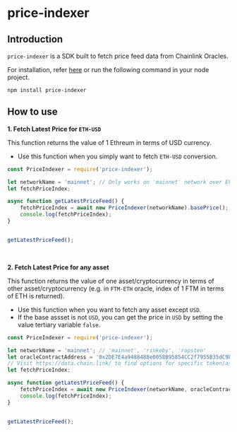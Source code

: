 # price-indexer

## Introduction
`price-indexer` is a SDK built to fetch price feed data from Chainlink Oracles.

For installation, refer [here](https://www.npmjs.com/package/price-indexer) or run the following command in your node project.

```
npm install price-indexer
```

## How to use

**1. Fetch Latest Price for `ETH-USD`**

This function returns the value of 1 Ethreum in terms of USD currency.
- Use this function when you simply want to fetch `ETH-USD` conversion.

```js
const PriceIndexer = require('price-indexer');

let networkName = 'mainnet'; // Only works on 'mainnet' network over EVM.
let fetchPriceIndex;

async function getLatestPriceFeed() {
	fetchPriceIndex = await new PriceIndexer(networkName).basePrice();
	console.log(fetchPriceIndex);
}


getLatestPriceFeed();
```

<br>

**2. Fetch Latest Price for any asset**

This function returns the value of one asset/cryptocurrency in terms of other asset/cryptocurrency (e.g. in `FTM-ETH` oracle, index of 1 FTM in terms of ETH is returned).
- Use this function when you want to fetch any asset except `USD`.
- If the base assset is not `USD`,  you can get the price in `USD` by setting the value tertiary variable `false`.

```js
const PriceIndexer = require('price-indexer');

let networkName = 'mainnet'; // 'mainnet', 'rinkeby', 'ropsten'
let oracleContractAddress = '0x2DE7E4a9488488e0058B95854CC2f7955B35dC9b'; // FTM-ETH oracle contract address
// Visit https://data.chain.link/ to find options for specific token/asset for oracle contract addresses.
let fetchPriceIndex;

async function getLatestPriceFeed() {
	fetchPriceIndex = await new PriceIndexer(networkName, oracleContractAddress, false).assetPrice();
	console.log(fetchPriceIndex);
}


getLatestPriceFeed();
```